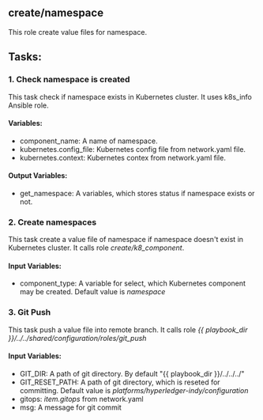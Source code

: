 ## create/namespace
This role create value files for namespace.

## Tasks:
### 1. Check namespace is created
This task check if namespace exists in Kubernetes cluster.
It uses k8s_info Ansible role.

#### Variables:
 - component_name: A name of namespace.
 - kubernetes.config_file: Kubernetes config file from network.yaml file.
 - kubernetes.context: Kubernetes contex from network.yaml file.

#### Output Variables:
 - get_namespace: A variables, which stores status if namespace exists or not.
 
### 2. Create namespaces
This task create a value file of namespace if namespace doesn't exist in Kubernetes cluster.
It calls role *create/k8_component*.

#### Input Variables:
 - component_type: A variable for select, which Kubernetes component may be created. Default value is *namespace*

### 3. Git Push
This task push a value file into remote branch.
It calls role *{{ playbook_dir }}/../../shared/configuration/roles/git_push*

#### Input Variables:
 - GIT_DIR: A path of git directory. By default "{{ playbook_dir }}/../../../"
 - GIT_RESET_PATH: A path of git directory, which is reseted for committing. Default value is *platforms/hyperledger-indy/configuration*
 - gitops: *item.gitops* from network.yaml
 - msg: A message for git commit
